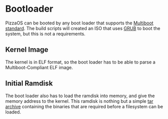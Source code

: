# Bootloader
PizzaOS can be booted by any boot loader that supports the [Multiboot standard](https://www.gnu.org/software/grub/manual/multiboot/).
The build scripts will created an ISO that uses [GRUB](https://www.gnu.org/software/grub/) to boot the system, but this is not a requirements.

## Kernel Image
The kernel is in ELF format, so the boot loader has to be able to parse a Multiboot-Compliant ELF image.

## Initial Ramdisk
The boot loader also has to load the ramdisk into memory, and give the memory address to the kernel.
This ramdisk is nothing but a simple [tar archive](https://en.wikipedia.org/wiki/Tar_(computing)) containing the binaries that are required before a filesystem can be loaded.
